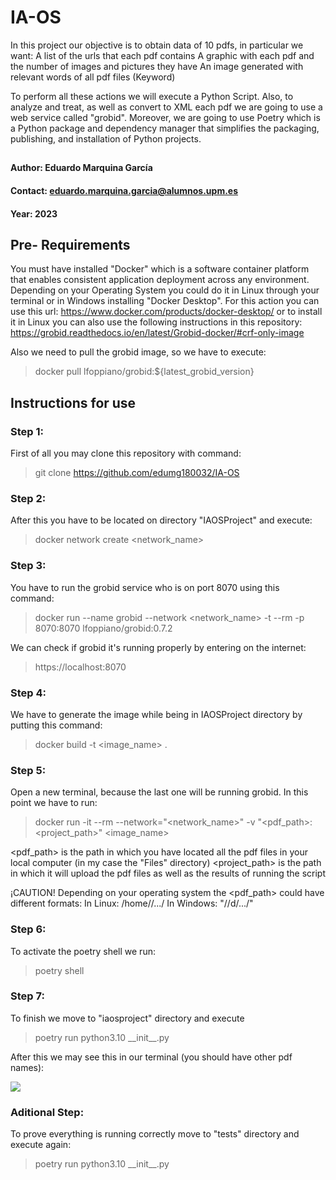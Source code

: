 # IA-OS
In this project our objective is to obtain data of 10 pdfs, in particular we want: 
         A list of the urls that each pdf contains
         A graphic with each pdf and the number of images and pictures they have
         An image generated with relevant words of all pdf files (Keyword)

To perform all these actions we will execute a Python Script. 
Also, to analyze and treat, as well as convert to XML each pdf we are going to use a web service called "grobid". 
Moreover, we are going to use Poetry which is a Python package and dependency manager that simplifies the packaging, publishing, and installation of Python projects.


## 
#### Author: Eduardo Marquina García
#### Contact: eduardo.marquina.garcia@alumnos.upm.es
#### Year: 2023

## Pre- Requirements
You must have installed "Docker" which is a software container platform that enables consistent application deployment across any environment. 
Depending on your Operating System you could do it in Linux through your terminal or in Windows installing "Docker Desktop". For this action you can use this url: https://www.docker.com/products/docker-desktop/ or to install it in Linux you can also use the following instructions in this repository: https://grobid.readthedocs.io/en/latest/Grobid-docker/#crf-only-image 

Also we need to pull the grobid image, so we have to execute:
> docker pull lfoppiano/grobid:${latest_grobid_version}


## Instructions for use
### Step 1: 
First of all you may clone this repository with command:  
> git clone https://github.com/edumg180032/IA-OS 

### Step 2:
After this you have to be located on directory "IAOSProject" and execute: 
> docker network create <network_name>

### Step 3:
You have to run the grobid service who is on port 8070 using this command:
> docker run --name grobid --network <network_name> -t --rm -p 8070:8070 lfoppiano/grobid:0.7.2 

We can check if grobid it's running properly by entering on the internet:  
> https://localhost:8070 


### Step 4:
We have to generate the image while being in IAOSProject directory by putting this command:
> docker build -t <image_name> .

### Step 5:
Open a new terminal, because the last one will be running grobid. 
In this point we have to run:
> docker run -it --rm --network="<network_name>" -v "<pdf_path>:<project_path>" <image_name> 

<pdf_path> is the path in which you have located all the pdf files in your local computer (in my case the "Files" directory)
<project_path> is the path in which it will upload the pdf files as well as the results of running the script

¡CAUTION!
Depending on your operating system the <pdf_path> could have different formats:
In Linux: /home/<username>/.../
In Windows: "//d/.../"

### Step 6:
To activate the poetry shell we run:
> poetry shell

### Step 7:
To finish we move to "iaosproject" directory and execute 
> poetry run python3.10 __init\_\_.py  


After this we may see this in our terminal (you should have other pdf names): 
         
         
![](https://github.com/edumg180032/IAOSProject/blob/main/captura.png)

         
         
         
         
         
         
### Aditional Step:
To prove everything is running correctly move to "tests" directory and execute again:
> poetry run python3.10 __init\_\_.py  
